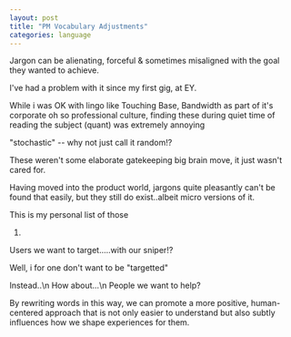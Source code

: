```yaml
---
layout: post
title: "PM Vocabulary Adjustments"
categories: language
---
```


Jargon can be alienating, forceful & sometimes misaligned with the goal they wanted to achieve.

I've had a problem with it since my first gig, at EY.

While i was OK with lingo like Touching Base, Bandwidth as part of it's corporate oh so professional culture,
finding these during quiet time of reading the subject (quant) was extremely annoying

"stochastic" -- why not just call it random!?

These weren't some elaborate gatekeeping big brain move, it just wasn't cared for.

Having moved into the product world, jargons quite pleasantly can't be found that easily, but they still do exist..albeit micro versions of it.

This is my personal list of those

1)
Users we want to target.....with our sniper!?

Well, i for one don't want to be "targetted"

Instead..\n
How about...\n
People we want to help?

By rewriting words in this way, we can promote a more positive, human-centered approach that is not only easier to understand but also subtly influences how we shape experiences for them.


